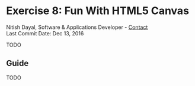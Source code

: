 # Exercise 8: Fun With HTML5 Canvas
Nitish Dayal, Software & Applications Developer - [Contact](http://nitishdayal.me)  
Last Commit Date: Dec 13, 2016

TODO

## Guide

TODO
